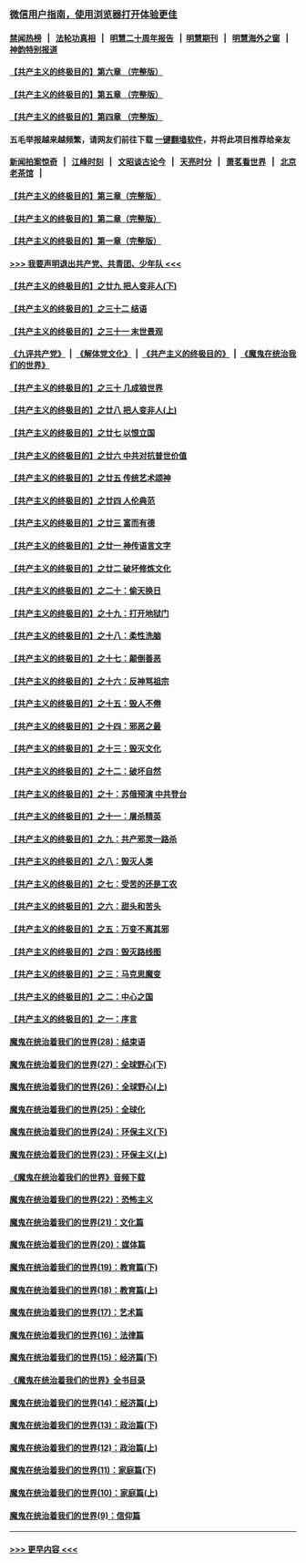 ### [微信用户指南，使用浏览器打开体验更佳](https://github.com/gfw-breaker/banned-news1/blob/master/indexes/wechat-guide.md?t=0)
#### [禁闻热榜](热点新闻.md?t=0)  &nbsp;&nbsp;|&nbsp;&nbsp; [法轮功真相](https://github.com/gfw-breaker/truth/blob/master/README.md?t=0) &nbsp;&nbsp;|&nbsp;&nbsp; [明慧二十周年报告](https://github.com/gfw-breaker/mh-reports/blob/master/README.md?t=0) &nbsp;&nbsp;|&nbsp;&nbsp;[明慧期刊](https://github.com/gfw-breaker/mh-qikan) &nbsp;&nbsp;|&nbsp;&nbsp; [明慧海外之窗](https://github.com/gfw-breaker/mh-news/blob/master/README.md?t=0) &nbsp;&nbsp;|&nbsp;&nbsp; [神韵特别报道](https://github.com/gfw-breaker/mh-news/blob/master/shenyun.md?t=0)
#### [【共产主义的终极目的】第六章 （完整版）](../pages/nsc422/n11428913.md?t=02082022) 
#### [【共产主义的终极目的】第五章 （完整版）](../pages/nsc422/n11428912.md?t=02082022) 
#### [【共产主义的终极目的】第四章 （完整版）](../pages/nsc422/n11428907.md?t=02082022) 
#### 五毛举报越来越频繁，请网友们前往下载 [一键翻墙软件](https://github.com/gfw-breaker/ssr-accounts)，并将此项目推荐给亲友
#### [新闻拍案惊奇](https://github.com/gfw-breaker/banned-news1/blob/master/pages/link4.md) &nbsp;&nbsp;|&nbsp;&nbsp; [江峰时刻](https://github.com/gfw-breaker/banned-news1/blob/master/pages/link4.md) &nbsp;&nbsp;|&nbsp;&nbsp; [文昭谈古论今](https://github.com/gfw-breaker/banned-news1/blob/master/pages/link4.md) &nbsp;&nbsp;|&nbsp;&nbsp; [天亮时分](https://github.com/gfw-breaker/banned-news1/blob/master/pages/link4.md) &nbsp;&nbsp;|&nbsp;&nbsp; [萧茗看世界](https://github.com/gfw-breaker/banned-news1/blob/master/pages/link4.md) &nbsp;&nbsp;|&nbsp;&nbsp; [北京老茶馆](https://github.com/gfw-breaker/banned-news1/blob/master/pages/link4.md) &nbsp;&nbsp;|&nbsp;&nbsp; 
#### [【共产主义的终极目的】第三章（完整版）](../pages/nsc422/n11428848.md?t=02082022) 
#### [【共产主义的终极目的】第二章（完整版）](../pages/nsc422/n11428831.md?t=02082022) 
#### [【共产主义的终极目的】第一章（完整版）](../pages/nsc422/n11417651.md?t=02082022) 
#### [>>> 我要声明退出共产党、共青团、少年队 <<<](https://github.com/begood0513/goodnews/blob/master/quit/letter.md) 
#### [【共产主义的终极目的】之廿九 把人变非人(下)](../pages/nsc422/n11344140.md?t=02082022) 
#### [【共产主义的终极目的】之三十二 结语](../pages/nsc422/n11360535.md?t=02082022) 
#### [【共产主义的终极目的】之三十一 末世景观](../pages/nsc422/n11351129.md?t=02082022) 
#### [《九评共产党》](https://github.com/begood0513/9ping.md/blob/master/README.md) &nbsp;|&nbsp; [《解体党文化》](../../../../jtdwh.md/blob/master/README.md)  &nbsp;|&nbsp; [《共产主义的终极目的》](../../../../gczydzjmd.md/blob/master/README.md) &nbsp;|&nbsp; [《魔鬼在统治我们的世界》](../../../../mgztzwmdsj.md/blob/master/README.md) 
#### [【共产主义的终极目的】之三十 几成狼世界](../pages/nsc422/n11348280.md?t=02082022) 
#### [【共产主义的终极目的】之廿八 把人变非人(上)](../pages/nsc422/n11340492.md?t=02082022) 
#### [【共产主义的终极目的】之廿七 以恨立国](../pages/nsc422/n11336944.md?t=02082022) 
#### [【共产主义的终极目的】之廿六 中共对抗普世价值](../pages/nsc422/n11324785.md?t=02082022) 
#### [【共产主义的终极目的】之廿五 传统艺术颂神](../pages/nsc422/n11296396.md?t=02082022) 
#### [【共产主义的终极目的】之廿四 人伦典范](../pages/nsc422/n11296397.md?t=02082022) 
#### [【共产主义的终极目的】之廿三 富而有德](../pages/nsc422/n11283598.md?t=02082022) 
#### [【共产主义的终极目的】之廿一 神传语言文字](../pages/nsc422/n11263265.md?t=02082022) 
#### [【共产主义的终极目的】之廿二 破坏修炼文化](../pages/nsc422/n11245728.md?t=02082022) 
#### [【共产主义的终极目的】之二十：偷天换日](../pages/nsc422/n11238846.md?t=02082022) 
#### [【共产主义的终极目的】之十九：打开地狱门](../pages/nsc422/n11206376.md?t=02082022) 
#### [【共产主义的终极目的】之十八：柔性洗脑](../pages/nsc422/n11199994.md?t=02082022) 
#### [【共产主义的终极目的】之十七：颠倒善恶](../pages/nsc422/n11179782.md?t=02082022) 
#### [【共产主义的终极目的】之十六：反神骂祖宗](../pages/nsc422/n11166798.md?t=02082022) 
#### [【共产主义的终极目的】之十五：毁人不倦](../pages/nsc422/n11166792.md?t=02082022) 
#### [【共产主义的终极目的】之十四：邪恶之最](../pages/nsc422/n11150249.md?t=02082022) 
#### [【共产主义的终极目的】之十三：毁灭文化](../pages/nsc422/n11135227.md?t=02082022) 
#### [【共产主义的终极目的】之十二：破坏自然](../pages/nsc422/n11135214.md?t=02082022) 
#### [【共产主义的终极目的】之十：苏俄预演 中共登台](../pages/nsc422/n11118424.md?t=02082022) 
#### [【共产主义的终极目的】之十一：屠杀精英](../pages/nsc422/n11118442.md?t=02082022) 
#### [【共产主义的终极目的】之九：共产邪灵一路杀](../pages/nsc422/n11114139.md?t=02082022) 
#### [【共产主义的终极目的】之八：毁灭人类](../pages/nsc422/n11108503.md?t=02082022) 
#### [【共产主义的终极目的】之七：受苦的还是工农](../pages/nsc422/n11101809.md?t=02082022) 
#### [【共产主义的终极目的】之六：甜头和苦头](../pages/nsc422/n11096971.md?t=02082022) 
#### [【共产主义的终极目的】之五：万变不离其邪](../pages/nsc422/n11091285.md?t=02082022) 
#### [【共产主义的终极目的】之四：毁灭路线图](../pages/nsc422/n11086284.md?t=02082022) 
#### [【共产主义的终极目的】之三：马克思魔变](../pages/nsc422/n11061941.md?t=02082022) 
#### [【共产主义的终极目的】之二：中心之国](../pages/nsc422/n11047728.md?t=02082022) 
#### [【共产主义的终极目的】之一：序言](../pages/nsc422/n11086077.md?t=02082022) 
#### [魔鬼在统治着我们的世界(28)：结束语](../pages/nsc422/n10936246.md?t=02082022) 
#### [魔鬼在统治着我们的世界(27)：全球野心(下)](../pages/nsc422/n10928319.md?t=02082022) 
#### [魔鬼在统治着我们的世界(26)：全球野心(上)](../pages/nsc422/n10900318.md?t=02082022) 
#### [魔鬼在统治着我们的世界(25)：全球化](../pages/nsc422/n10788205.md?t=02082022) 
#### [魔鬼在统治着我们的世界(24)：环保主义(下)](../pages/nsc422/n10695307.md?t=02082022) 
#### [魔鬼在统治着我们的世界(23)：环保主义(上)](../pages/nsc422/n10688613.md?t=02082022) 
#### [《魔鬼在统治着我们的世界》音频下载](../pages/nsc422/n10635553.md?t=02082022) 
#### [魔鬼在统治着我们的世界(22)：恐怖主义](../pages/nsc422/n10614727.md?t=02082022) 
#### [魔鬼在统治着我们的世界(21)：文化篇](../pages/nsc422/n10597706.md?t=02082022) 
#### [魔鬼在统治着我们的世界(20)：媒体篇](../pages/nsc422/n10586579.md?t=02082022) 
#### [魔鬼在统治着我们的世界(19)：教育篇(下)](../pages/nsc422/n10564808.md?t=02082022) 
#### [魔鬼在统治着我们的世界(18)：教育篇(上)](../pages/nsc422/n10526970.md?t=02082022) 
#### [魔鬼在统治着我们的世界(17)：艺术篇](../pages/nsc422/n10499093.md?t=02082022) 
#### [魔鬼在统治着我们的世界(16)：法律篇](../pages/nsc422/n10485969.md?t=02082022) 
#### [魔鬼在统治着我们的世界(15)：经济篇(下)](../pages/nsc422/n10469975.md?t=02082022) 
#### [《魔鬼在统治着我们的世界》全书目录](../pages/nsc422/n10464261.md?t=02082022) 
#### [魔鬼在统治着我们的世界(14)：经济篇(上)](../pages/nsc422/n10457370.md?t=02082022) 
#### [魔鬼在统治着我们的世界(13)：政治篇(下)](../pages/nsc422/n10448270.md?t=02082022) 
#### [魔鬼在统治着我们的世界(12)：政治篇(上)](../pages/nsc422/n10444576.md?t=02082022) 
#### [魔鬼在统治着我们的世界(11)：家庭篇(下)](../pages/nsc422/n10440961.md?t=02082022) 
#### [魔鬼在统治着我们的世界(10)：家庭篇(上)](../pages/nsc422/n10435448.md?t=02082022) 
#### [魔鬼在统治着我们的世界(9)：信仰篇](../pages/nsc422/n10432159.md?t=02082022) 

----
#### [ >>> 更早内容 <<< ](../indexes/nsc422-earlier.md)
